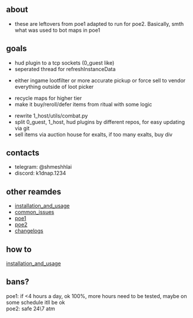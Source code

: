 ## about
- these are leftovers from poe1 adapted to run for poe2. Basically, smth what was used to bot maps in poe1

## goals
- hud plugin to a tcp sockets (0_guest like)
- seperated thread for refreshInstanceData 
<!-- - mapdeivce2 rewrite dragtomapobject -->
- either ingame lootfilter or more accurate pickup or force sell to vendor everything outside of loot picker 
<!-- - vaal maps if possible -->
- recycle maps for higher tier
- make it buy/reroll/defer items from ritual with some logic
<!-- - towers -->
<!-- - apply deli to maps -->
<!-- - migrate and adapt QuestArea cpass from 1_host/quest.py for poe2 mapper -->
<!-- - migrate and adapt Mapper class from 1_host/maps.py for poe2 mapper -->
- rewrite 1_host/utils/combat.py
- split 0_guest, 1_host, hud plugins by different repos, for easy updating via git
- sell items via auction house for exalts, if too many exalts, buy div


## contacts
- telegram: @shmeshhlai
- discord: k1dnap.1234

## other reamdes
- [installation_and_usage](readmes/installation_and_usage.md)
- [common_issues](readmes/common_issues.md.md)
- [poe1](readmes/poe1.md) 
- [poe2](readmes/poe2.md)
- [changelogs](readmes/changelogs.md)

## how to
[installation_and_usage](readmes/installation_and_usage.md)
## bans?
poe1: if <4 hours a day, ok 100%, more hours need to be tested, maybe on some schedule itll be ok\
poe2: safe 24\7 atm
